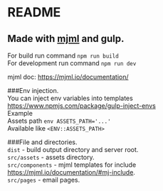 README
==================================================================================
Made with [mjml](https://mjml.io/) and gulp.
----------------------------------------------------------------------------------


For build run command `npm run build` <br>
For development run command `npm run dev`

mjml doc: https://mjml.io/documentation/

###Env injection. <br>
You can inject env variables into templates <br>
https://www.npmjs.com/package/gulp-inject-envs <br>
Example <br>
Assets path `env ASSETS_PATH='...'` <br> 
Available like `<ENV::ASSETS_PATH>` <br>

###File and directories. <br>
`dist` - build output directory and server root.  <br>
`src/assets` - assets directory. <br>
`src/components` - mjml templates for include https://mjml.io/documentation/#mj-include. <br>
`src/pages` - email pages. <br>